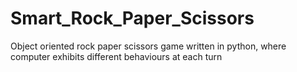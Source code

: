 # Smart_Rock_Paper_Scissors
Object oriented rock paper scissors game written in python, where computer exhibits different behaviours at each turn
